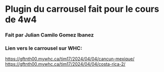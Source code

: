 # Plugin du carrousel fait pour le cours de 4w4

### Fait par Julian Camilo Gomez Ibanez

### Lien vers le carrousel sur WHC:
https://gftnth00.mywhc.ca/tim17/2024/04/04/cancun-mexique/
https://gftnth00.mywhc.ca/tim17/2024/04/04/costa-rica-2/
